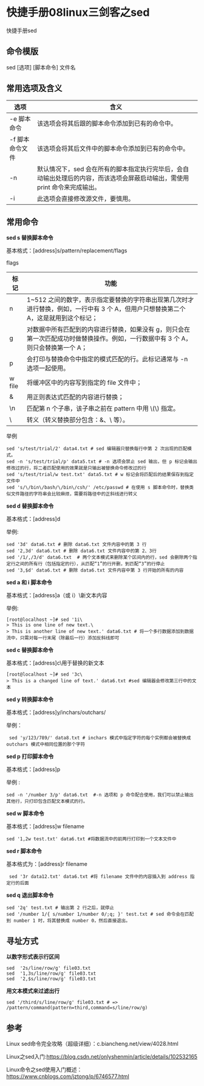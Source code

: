 # 快捷手册08linux三剑客之sed
快捷手册sed

## 命令模版
 sed [选项] [脚本命令] 文件名


## 常用选项及含义




|           选项           |                                                                                                                      含义                                                                                                                      |
| ------------------ | ------------------------------------------------------------------------------------------------------------------------------------------------------------------ |
| -e 脚本命令        | 该选项会将其后跟的脚本命令添加到已有的命令中。                                                                                                                                                       |
| -f 脚本命令文件 | 该选项会将其后文件中的脚本命令添加到已有的命令中。                                                                                                                                               |
| -n                         | 默认情况下，sed 会在所有的脚本指定执行完毕后，会自动输出处理后的内容，而该选项会屏蔽启动输出，需使用 print 命令来完成输出。 |
| -i                          | 此选项会直接修改源文件，要慎用。                                                                                                                                                                                   |

## 常用命令
**sed s 替换脚本命令**

基本格式：[address]s/pattern/replacement/flags

flags


|  标记  |                                                                                                                              功能                                                                                                                               |
| ------- | ---------------------------------------------------------------------------------------------------------------------------------------------------------------------------- |
| n         | 1~512 之间的数字，表示指定要替换的字符串出现第几次时才进行替换，例如，一行中有 3 个 A，但用户只想替换第二个 A，这是就用到这个标记； |
| g         | 对数据中所有匹配到的内容进行替换，如果没有 g，则只会在第一次匹配成功时做替换操作。例如，一行数据中有 3 个 A，则只会替换第一个 A；      |
| p         | 会打印与替换命令中指定的模式匹配的行。此标记通常与 -n 选项一起使用。                                                                                                                              |
| w file | 将缓冲区中的内容写到指定的 file 文件中；                                                                                                                                                                                        |
| &        | 用正则表达式匹配的内容进行替换；                                                                                                                                                                                                    |
| \\n     | 匹配第 n 个子串，该子串之前在 pattern 中用 \\(\\) 指定。                                                                                                                                                             |
| \         | 转义（转义替换部分包含：&、\ 等）。                                                                                                                                                                                               |

举例

```
sed 's/test/trial/2' data4.txt # sed 编辑器只替换每行中第 2 次出现的匹配模式。
sed -n 's/test/trial/p' data5.txt # -n 选项会禁止 sed 输出，但 p 标记会输出修改过的行，将二者匹配使用的效果就是只输出被替换命令修改过的行
sed 's/test/trial/w test.txt' data5.txt # w 标记会将匹配后的结果保存到指定文件中
sed 's/\/bin\/bash/\/bin\/csh/' /etc/passwd # 在使用 s 脚本命令时，替换类似文件路径的字符串会比较麻烦，需要将路径中的正斜线进行转义
```

**sed d 替换脚本命令**

基本格式：[address]d


举例:

```
sed '3d' data6.txt # 删除 data6.txt 文件内容中的第 3 行
sed '2,3d' data6.txt # 删除 data6.txt 文件内容中的第 2、3行
sed '/1/,/3/d' data6.txt  # 两个文本模式来删除某个区间内的行，sed 会删除两个指定行之间的所有行（包括指定的行），从匹配“1”的行开删，到匹配“3”的行停止
sed '3,$d' data6.txt # 删除 data6.txt 文件内容中第 3 行开始的所有的内容
```

**sed a 和 i 脚本命令**

基本格式：[address]a（或 i）\新文本内容


举例:

```
[root@localhost ~]# sed '1i\
> This is one line of new text.\
> This is another line of new text.' data6.txt # 将一个多行数据添加到数据流中，只需对每一行末尾（除最后一行）添加反斜线即可
```


**sed c 替换脚本命令**

基本格式：[address]c\用于替换的新文本

```
[root@localhost ~]# sed '3c\
> This is a changed line of text.' data6.txt #sed 编辑器会修改第三行中的文本
```

**sed y 转换脚本命令**

基本格式：[address]y/inchars/outchars/

举例：

```
 sed 'y/123/789/' data8.txt # inchars 模式中指定字符的每个实例都会被替换成 outchars 模式中相同位置的那个字符
```

**sed p 打印脚本命令**

基本格式：[address]p

举例 :

```
sed -n '/number 3/p' data6.txt  #-n 选项和 p 命令配合使用，我们可以禁止输出其他行，只打印包含匹配文本模式的行。
```

**sed w 脚本命令**

基本格式：[address]w filename

```
sed '1,2w test.txt' data6.txt #将数据流中的前两行打印到一个文本文件中
```

**sed r 脚本命令**

基本格式为：[address]r filename

```
 sed '3r data12.txt' data6.txt #将 filename 文件中的内容插入到 address 指定行的后面
```

**sed q 退出脚本命令**

```
sed '2q' test.txt # 输出第 2 行之后，就停止 
sed '/number 1/{ s/number 1/number 0/;q; }' test.txt # sed 命令会在匹配到 number 1 时，将其替换成 number 0，然后直接退出。
```

## 寻址方式
**以数字形式表示行区间**

```
sed  '2s/line/row/g' file03.txt
sed  '1,3s/line/row/g' file03.txt
sed  '2,$s/line/row/g' file03.txt
```
**用文本模式来过滤出行**

```
sed '/third/s/line/row/g' file03.txt # => /pattern/command(pattern=third,command=s/line/row/g)
```

## 参考
Linux sed命令完全攻略（超级详细）：c.biancheng.net/view/4028.html

Linux之sed入门:https://blog.csdn.net/onlyshenmin/article/details/102532165

Linux命令之sed使用入门概述：https://www.cnblogs.com/jztong/p/6746577.html  